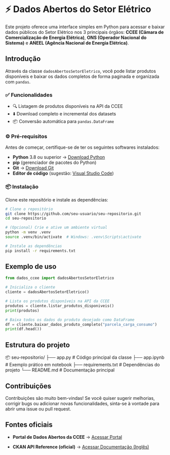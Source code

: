 # ⚡ Dados Abertos do Setor Elétrico 

Este projeto oferece uma interface simples em Python para acessar e baixar dados públicos do Setor Elétrico nos 3 principais órgãos: **CCEE (Câmara de Comercialização de Energia Elétrica)**, **ONS (Operador Nacional do Sistema)** e **ANEEL (Agência Nacional de Energia Elétrica)**.

## Introdução

Através da classe `dadosAbertosSetorEletrico`, você pode listar produtos disponíveis e baixar os dados completos de forma paginada e organizada com `pandas`.

### ✅ Funcionalidades

- 🔍 Listagem de produtos disponíveis na API da CCEE  
- ⬇️ Download completo e incremental dos datasets  
- 📦 Conversão automática para `pandas.DataFrame`

### ⚙️ Pré-requisitos

Antes de começar, certifique-se de ter os seguintes softwares instalados:

- **Python** 3.8 ou superior → [Download Python](https://www.python.org/downloads/)
- **pip** (gerenciador de pacotes do Python)
- **Git** → [Download Git](https://git-scm.com/downloads)
- **Editor de código** (sugestão: [Visual Studio Code](https://code.visualstudio.com/))

### 📦 Instalação

Clone este repositório e instale as dependências:

```bash
# Clone o repositório
git clone https://github.com/seu-usuario/seu-repositorio.git
cd seu-repositorio

# (Opcional) Crie e ative um ambiente virtual
python -m venv .venv
source .venv/bin/activate  # Windows: .venv\Scripts\activate

# Instale as dependências
pip install -r requirements.txt
```

## Exemplo de uso

```python
from dados_ccee import dadosAbertosSetorEletrico

# Inicializa o cliente
cliente = dadosAbertosSetorEletrico()

# Lista os produtos disponíveis na API da CCEE
produtos = cliente.listar_produtos_disponiveis()
print(produtos)

# Baixa todos os dados do produto desejado como DataFrame
df = cliente.baixar_dados_produto_completo("parcela_carga_consumo")
print(df.head())
```

## Estrutura do projeto

📦 seu-repositorio/
├── app.py                      # Código principal da classe
├── app.ipynb                   # Exemplo prático em notebook
├── requirements.txt            # Dependências do projeto
└── README.md                   # Documentação principal

## Contribuições

Contribuições são muito bem-vindas!
Se você quiser sugerir melhorias, corrigir bugs ou adicionar novas funcionalidades, sinta-se à vontade para abrir uma issue ou pull request.

## Fontes oficiais

- **Portal de Dados Abertos da CCEE** → [Acessar Portal](https://dadosabertos.ccee.org.br/)

- **CKAN API Reference (oficial)** → [Acessar Documentação (Inglês)](https://docs.ckan.org/en/2.11/)



